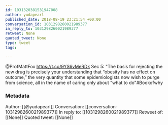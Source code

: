```yaml
---
id: 1031320381531947008
author: yudapearl
published_date: 2018-08-19 23:21:54 +00:00
conversation_id: 1031298260021989377
in_reply_to: 1031298260021989377
retweet: None
quoted_tweet: None
type: tweet
tags:

---
```


@ProfMattFox https://t.co/9YS6vMeRDk Sec 5: "The basis for rejecting the new drug is precisely your understanding that “obesity has no effect on outcome,” the very quantity that some epidemiologists now wish to purge from science, all in the name of caring only about "what to do"#Bookofwhy

### Metadata

Author: [[@yudapearl]]
Conversation: [[conversation-1031298260021989377]]
In reply to: [[1031298260021989377]]
Retweet of: [[None]]
Quoted tweet: [[None]]

